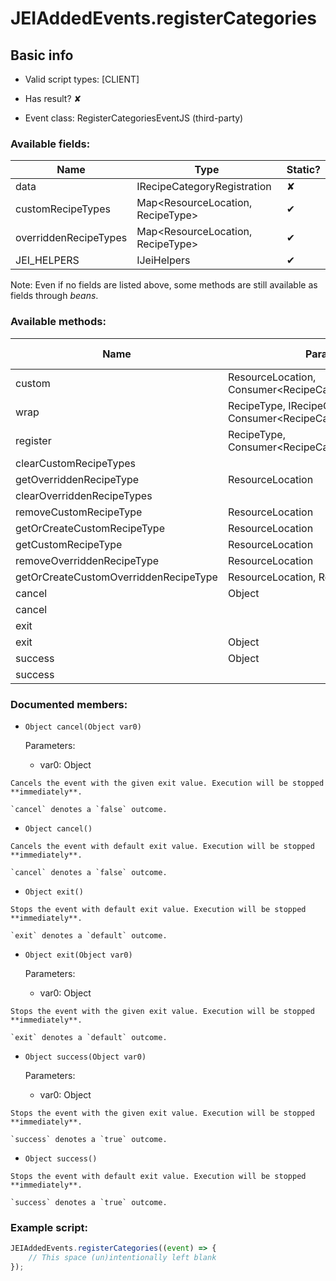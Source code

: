 # JEIAddedEvents.registerCategories

## Basic info

- Valid script types: [CLIENT]

- Has result? ✘

- Event class: RegisterCategoriesEventJS (third-party)

### Available fields:

| Name | Type | Static? |
| ---- | ---- | ------- |
| data | IRecipeCategoryRegistration | ✘ |
| customRecipeTypes | Map<ResourceLocation, RecipeType<CustomJSRecipe>> | ✔ |
| overriddenRecipeTypes | Map<ResourceLocation, RecipeType> | ✔ |
| JEI_HELPERS | IJeiHelpers | ✔ |

Note: Even if no fields are listed above, some methods are still available as fields through *beans*.

### Available methods:

| Name | Parameters | Return type | Static? |
| ---- | ---------- | ----------- | ------- |
| custom | ResourceLocation, Consumer<RecipeCategoryBuilder<CustomJSRecipe>> |  | CustomRecipeCategory<?> | ✘ |
| wrap | RecipeType<T>, IRecipeCategory<T>, Consumer<RecipeCategoryWrapperBuilder<T>> |  | CustomRecipeCategory<T> | ✘ |
| register | RecipeType<T>, Consumer<RecipeCategoryBuilder<T>> |  | CustomRecipeCategory<T> | ✘ |
| clearCustomRecipeTypes |  |  | void | ✔ |
| getOverriddenRecipeType | ResourceLocation |  | RecipeType<?> | ✔ |
| clearOverriddenRecipeTypes |  |  | void | ✔ |
| removeCustomRecipeType | ResourceLocation |  | void | ✔ |
| getOrCreateCustomRecipeType | ResourceLocation |  | RecipeType<CustomJSRecipe> | ✔ |
| getCustomRecipeType | ResourceLocation |  | RecipeType<CustomJSRecipe> | ✔ |
| removeOverriddenRecipeType | ResourceLocation |  | void | ✔ |
| getOrCreateCustomOverriddenRecipeType | ResourceLocation, RecipeType<T> |  | RecipeType<T> | ✔ |
| cancel | Object |  | Object | ✘ |
| cancel |  |  | Object | ✘ |
| exit |  |  | Object | ✘ |
| exit | Object |  | Object | ✘ |
| success | Object |  | Object | ✘ |
| success |  |  | Object | ✘ |


### Documented members:

- `Object cancel(Object var0)`

  Parameters:
  - var0: Object

```
Cancels the event with the given exit value. Execution will be stopped **immediately**.

`cancel` denotes a `false` outcome.
```

- `Object cancel()`
```
Cancels the event with default exit value. Execution will be stopped **immediately**.

`cancel` denotes a `false` outcome.
```

- `Object exit()`
```
Stops the event with default exit value. Execution will be stopped **immediately**.

`exit` denotes a `default` outcome.
```

- `Object exit(Object var0)`

  Parameters:
  - var0: Object

```
Stops the event with the given exit value. Execution will be stopped **immediately**.

`exit` denotes a `default` outcome.
```

- `Object success(Object var0)`

  Parameters:
  - var0: Object

```
Stops the event with the given exit value. Execution will be stopped **immediately**.

`success` denotes a `true` outcome.
```

- `Object success()`
```
Stops the event with default exit value. Execution will be stopped **immediately**.

`success` denotes a `true` outcome.
```



### Example script:

```js
JEIAddedEvents.registerCategories((event) => {
	// This space (un)intentionally left blank
});
```

